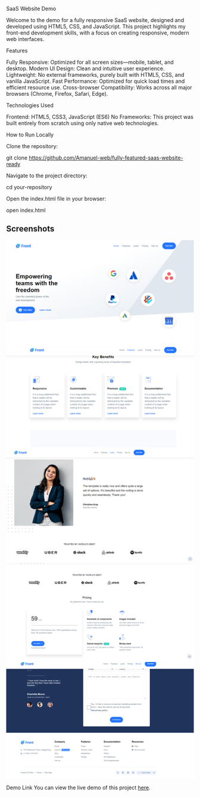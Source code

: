 SaaS Website Demo

Welcome to the demo for a fully responsive SaaS website, designed and developed using HTML5, CSS, and JavaScript. This project highlights my front-end development skills, with a focus on creating responsive, modern web interfaces.


Features

Fully Responsive: Optimized for all screen sizes—mobile, tablet, and desktop.
Modern UI Design: Clean and intuitive user experience.
Lightweight: No external frameworks, purely built with HTML5, CSS, and vanilla JavaScript.
Fast Performance: Optimized for quick load times and efficient resource use.
Cross-browser Compatibility: Works across all major browsers (Chrome, Firefox, Safari, Edge).

Technologies Used

Frontend: HTML5, CSS3, JavaScript (ES6)
No Frameworks: This project was built entirely from scratch using only native web technologies.

How to Run Locally

Clone the repository:

git clone https://github.com/Amanuel-web/fully-featured-saas-website-ready

Navigate to the project directory:

cd your-repository

Open the index.html file in your browser:

open index.html

## Screenshots
![Screenshot 1](images/gitReadme/page1.png)
![Screenshot 2](images/gitReadme/page2.png)
![Screenshot 3](images/gitReadme/page3.png)
![Screenshot 4](images/gitReadme/page4.png)
![Screenshot 5](images/gitReadme/page5.png)

Demo Link
You can view the live demo of this project [here](https://example.com).


